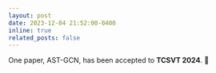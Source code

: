 ```yaml
---
layout: post
date: 2023-12-04 21:52:00-0400
inline: true
related_posts: false
---
```


One paper, AST-GCN, has been accepted to **TCSVT 2024**.  🤩


